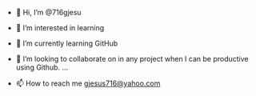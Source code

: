 - 👋 Hi, I’m @716gjesu
- 👀 I’m interested in learning
- 🌱 I’m currently learning GitHub

- 💞️ I’m looking to collaborate on in any project when I can be productive using Github. ...
- 📫 How to reach me gjesus716@yahoo.com

<!---
716gjesu/716gjesu is a ✨ special ✨ repository because its `README.md` (this file) appears on your GitHub profile.
You can click the Preview link to take a look at your changes.
--->
